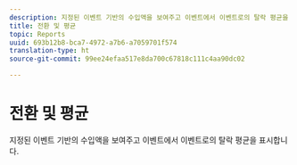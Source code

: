 ```yaml
---
description: 지정된 이벤트 기반의 수입액을 보여주고 이벤트에서 이벤트로의 탈락 평균을 표시합니다.
title: 전환 및 평균
topic: Reports
uuid: 693b12b8-bca7-4972-a7b6-a7059701f574
translation-type: ht
source-git-commit: 99ee24efaa517e8da700c67818c111c4aa90dc02

---
```



# 전환 및 평균

지정된 이벤트 기반의 수입액을 보여주고 이벤트에서 이벤트로의 탈락 평균을 표시합니다.

